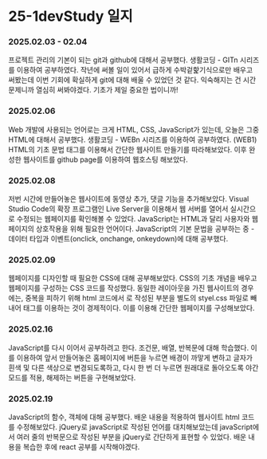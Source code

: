 # 25-1devStudy 일지

### 2025.02.03 - 02.04

프로젝트 관리의 기본이 되는 git과 github에 대해서 공부했다.
생활코딩 - GITn 시리즈를 이용하여 공부하였다.
작년에 써볼 일이 있어서 급하게 수박겉핥기식으로만 배우고 써봤는데 이번 기회에 확실하게 git에 대해 배울 수 있었던 것 같다.
익숙해지는 건 시간 문제니까 열심히 써봐야겠다. 기초가 제일 중요한 법이니까! 

### 2025.02.06

Web 개발에 사용되는 언어로는 크게 HTML, CSS, JavaScript가 있는데, 오늘은 그중 HTML에 대해서 공부했다.
생활코딩 - WEBn 시리즈를 이용하여 공부하였다. (WEB1)
HTML의 기초 문법 태그를 이용해서 간단한 웹사이트 만들기를 따라해보았다.
이후 완성한 웹사이트를 github page를 이용하여 웹호스팅 해보았다.

### 2025.02.08

저번 시간에 만들어놓은 웹사이트에 동영상 추가, 댓글 기능을 추가해보았다.
Visual Studio Code의 확장 프로그램인 Live Server을 이용해서 웹 서버를 열어서 실시간으로 수정되는 웹페이지를 확인해볼 수 있었다.
JavaScript는 HTML과 달리 사용자와 웹페이지의 상호작용을 위해 필요한 언어이다. 
JavaScript의 기본 문법을 공부하는 중 - 데이터 타입과 이벤트(onclick, onchange, onkeydown)에 대해 공부했다.

### 2025.02.09

웹페이지를 디자인할 때 필요한 CSS에 대해 공부해보았다.
CSS의 기초 개념을 배우고 웹페이지를 구성하는 CSS 코드를 작성했다.
동일한 레이아웃을 가진 웹사이트의 경우에는, 중복을 피하기 위해 html 코드에서 <style> </style>로 작성된 부분을 별도의 styel.css 파일로 빼내어 <link> 태그를 이용하는 것이 경제적이다.
이를 이용해 간단한 웹페이지를 구성해보았다.

### 2025.02.16
JavaScript를 다시 이어서 공부하려고 한다. 조건문, 배열, 반복문에 대해 학습했다.
이를 이용하여 앞서 만들어놓은 홈페이지에 버튼을 누르면 배경이 까맣게 변하고 글자가 흰색 및 다른 색상으로 변경되도록하고, 다시 한 번 더 누르면 원래대로 돌아오도록
야간모드를 적용, 해제하는 버튼을 구현해보았다.

### 2025.02.19
JavaScript의 함수, 객체에 대해 공부했다.
배운 내용을 적용하여 웹사이트 html 코드를 수정해보았다.
jQuery로 javaScript로 작성된 언어를 대치해보았는데 javaScript에서 여러 줄의 반복문으로 작성된 부분을 jQuery로 간단하게 표현할 수 있었다.
배운 내용을 복습한 후에 react 공부를 시작해야겠다.
